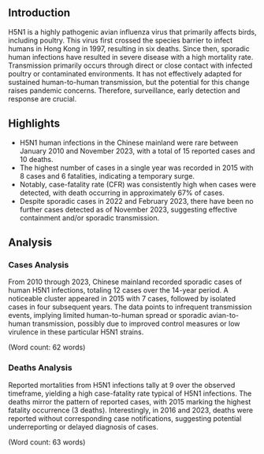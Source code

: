 ## Introduction

H5N1 is a highly pathogenic avian influenza virus that primarily affects birds, including poultry. This virus first crossed the species barrier to infect humans in Hong Kong in 1997, resulting in six deaths. Since then, sporadic human infections have resulted in severe disease with a high mortality rate. Transmission primarily occurs through direct or close contact with infected poultry or contaminated environments. It has not effectively adapted for sustained human-to-human transmission, but the potential for this change raises pandemic concerns. Therefore, surveillance, early detection and response are crucial.
## Highlights

- H5N1 human infections in the Chinese mainland were rare between January 2010 and November 2023, with a total of 15 reported cases and 10 deaths. <br/>
- The highest number of cases in a single year was recorded in 2015 with 8 cases and 6 fatalities, indicating a temporary surge. <br/>
- Notably, case-fatality rate (CFR) was consistently high when cases were detected, with death occurring in approximately 67% of cases. <br/>
- Despite sporadic cases in 2022 and February 2023, there have been no further cases detected as of November 2023, suggesting effective containment and/or sporadic transmission. <br/>
## Analysis

### Cases Analysis
From 2010 through 2023, Chinese mainland recorded sporadic cases of human H5N1 infections, totaling 12 cases over the 14-year period. A noticeable cluster appeared in 2015 with 7 cases, followed by isolated cases in four subsequent years. The data points to infrequent transmission events, implying limited human-to-human spread or sporadic avian-to-human transmission, possibly due to improved control measures or low virulence in these particular H5N1 strains.

(Word count: 62 words)

### Deaths Analysis
Reported mortalities from H5N1 infections tally at 9 over the observed timeframe, yielding a high case-fatality rate typical of H5N1 infections. The deaths mirror the pattern of reported cases, with 2015 marking the highest fatality occurrence (3 deaths). Interestingly, in 2016 and 2023, deaths were reported without corresponding case notifications, suggesting potential underreporting or delayed diagnosis of cases.

(Word count: 63 words)
